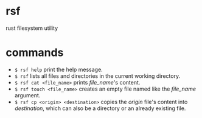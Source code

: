 # rsf
rust filesystem utility

# commands

- `$ rsf help` print the help message.
- `$ rsf` lists all files and directories in the current working directory.
- `$ rsf cat <file_name>` prints _file_name_'s content.
- `$ rsf touch <file_name>` creates an empty file named like the _file_name_ argument.
- `$ rsf cp <origin> <destination>` copies the _origin_ file's content into _destination_, which can also be a directory or an already existing file.